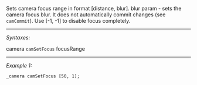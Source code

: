 Sets camera focus range in format [distance, blur]. blur param - sets the camera focus blur. It does not automatically commit changes (see `camCommit`). Use [-1, -1] to disable focus completely.


---
*Syntaxes:*

camera `camSetFocus` focusRange

---
*Example 1:*

```sqf
_camera camSetFocus [50, 1];
```